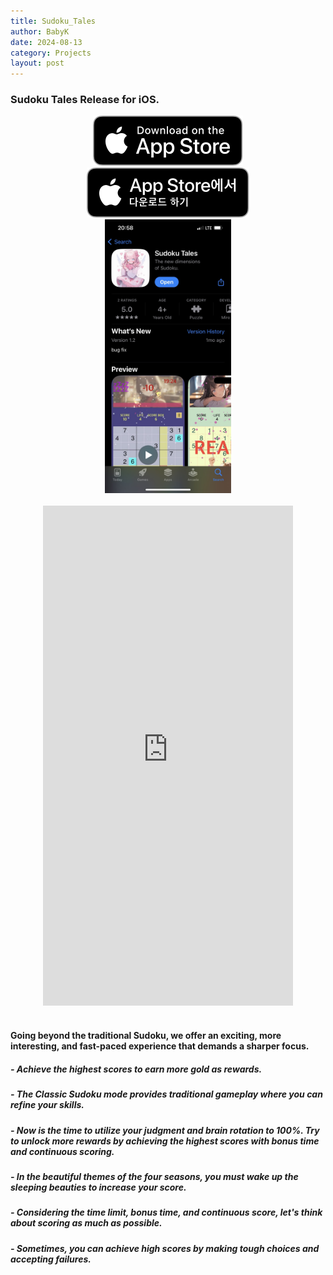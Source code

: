 ```yaml
---
title: Sudoku_Tales
author: BabyK
date: 2024-08-13
category: Projects
layout: post
---
```


### Sudoku Tales Release for iOS.

<div class="row" align="center">
  <div class="column">
    <a href="https://apps.apple.com/us/app/sudoku-tales/id6479256294" target="_blank">
    <img src="/img/appleBadge/Download_on_the_App_Store_Badge_US-UK_RGB_blk_092917.svg"></a>
    </div>
    <div class="column">
    <a href="https://apps.apple.com/kr/app/sudoku-tales/id6479256294" target="_blank"> 
    <img src="/img/appleBadge/Download_on_the_App_Store_Badge_KR_RGB_blk_100317.svg"></a>
    </div>
</div>


<div class="screenShots" align="center">
<img src="/img/sudokuTales/SudokuTalesShot01.jpeg" style="width:40%;height:40%">
</div>
<br>

<div align="center">
        <iframe width="400" height="800" src="https://www.youtube.com/embed/0drHezJYZGU?autoplay=1?controls=0" title="Sudoku Tales for iOS" frameborder="0" allow="accelerometer; autoplay; clipboard-write; encrypted-media; gyroscope; picture-in-picture; web-share" allowfullscreen></iframe>
</div>
<br>


#### Going beyond the traditional Sudoku, we offer an exciting, more interesting, and fast-paced experience that demands a sharper focus.
##### - Achieve the highest scores to earn more gold as rewards.

##### - The Classic Sudoku mode provides traditional gameplay where you can refine your skills.

##### - Now is the time to utilize your judgment and brain rotation to 100%. Try to unlock more rewards by achieving the highest scores with bonus time and continuous scoring.

##### - In the beautiful themes of the four seasons, you must wake up the sleeping beauties to increase your score.

##### - Considering the time limit, bonus time, and continuous score, let's think about scoring as much as possible.

##### - Sometimes, you can achieve high scores by making tough choices and accepting failures.